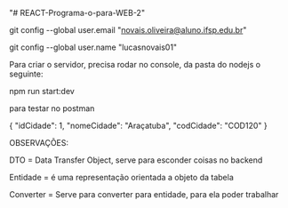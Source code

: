 "# REACT-Programa-o-para-WEB-2" 

git config --global user.email "novais.oliveira@aluno.ifsp.edu.br"

git config --global user.name "lucasnovais01"

Para criar o servidor, precisa rodar no console, da pasta do nodejs o seguinte:

npm run start:dev


para testar no postman

{
    "idCidade": 1,
    "nomeCidade": "Araçatuba",
    "codCidade": "COD120"
}

OBSERVAÇÕES:

DTO = Data Transfer Object, serve para esconder coisas no backend

Entidade = é uma representação orientada a objeto da tabela

Converter = Serve para converter para entidade, para ela poder trabalhar